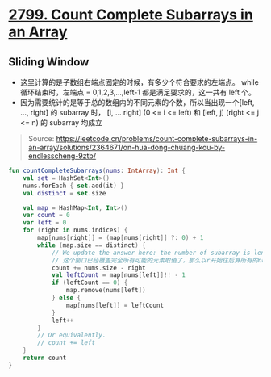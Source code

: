 # [2799. Count Complete Subarrays in an Array](https://leetcode.com/problems/count-complete-subarrays-in-an-array/description/)

## Sliding Window
* 这里计算的是子数组右端点固定的时候，有多少个符合要求的左端点。 while 循环结束时，左端点 = 0,1,2,3,...,left-1 都是满足要求的，这一共有 left 个。
* 因为需要统计的是等于总的数组内的不同元素的个数，所以当出现一个[left, ..., right] 的 subarray 时， [i, ... right] (0 <= i <= left) 和 [left, j] (right <= j <= n) 的 subarray 均成立
> Source: https://leetcode.cn/problems/count-complete-subarrays-in-an-array/solutions/2364671/on-hua-dong-chuang-kou-by-endlesscheng-9ztb/

```kotlin
fun countCompleteSubarrays(nums: IntArray): Int {
    val set = HashSet<Int>()
    nums.forEach { set.add(it) }
    val distinct = set.size

    val map = HashMap<Int, Int>()
    var count = 0
    var left = 0
    for (right in nums.indices) {
        map[nums[right]] = (map[nums[right]] ?: 0) + 1
        while (map.size == distinct) {
            // We update the answer here: the number of subarray is lenght of string - remaining elements after right pointer.
            // 这个窗口已经覆盖完全所有可能的元素取值了，那么以r开始往后算所有的num[i]都可以直接加进来，而并不会增加新的元素。因此总共有n-r个可能性。
            count += nums.size - right
            val leftCount = map[nums[left]]!! - 1
            if (leftCount == 0) {
                map.remove(nums[left])
            } else {
                map[nums[left]] = leftCount
            }
            left++
        }
        // Or equivalently.
        // count += left
    }
    return count
}
````